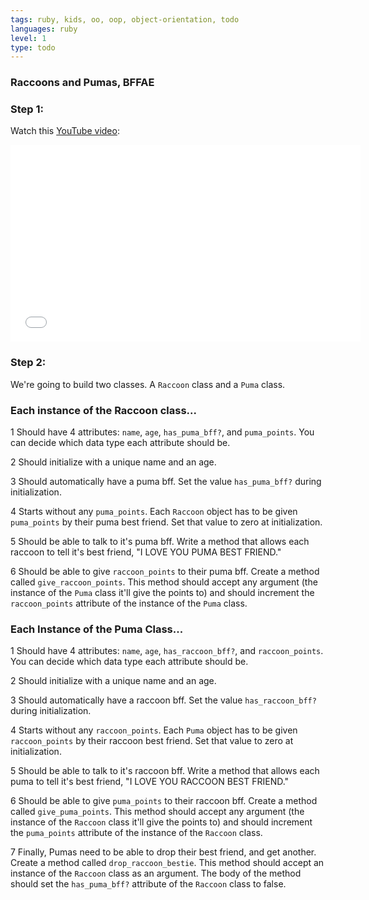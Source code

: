 ```yaml
---
tags: ruby, kids, oo, oop, object-orientation, todo
languages: ruby
level: 1
type: todo
---
```


### Raccoons and Pumas, BFFAE

### Step 1: 
Watch this [YouTube video](https://www.youtube.com/watch?v=vxiSP_ch_oI):

<iframe width="560" height="315" src="//www.youtube.com/embed/vxiSP_ch_oI" frameborder="0" allowfullscreen></iframe>

### Step 2: 
We're going to build two classes. A `Raccoon` class and a `Puma` class. 

### Each instance of the Raccoon class...
1 Should have 4 attributes: `name`, `age`, `has_puma_bff?`, and `puma_points`. You can decide which data type each attribute should be.

2 Should initialize with a unique name and an age.

3 Should automatically have a puma bff. Set the value `has_puma_bff?` during initialization.

4 Starts without any `puma_points`. Each `Raccoon` object has to be given `puma_points` by their puma best friend. Set that value to zero at initialization.

5 Should be able to talk to it's puma bff. Write a method that allows each raccoon to tell it's best friend, "I LOVE YOU PUMA BEST FRIEND." 

6 Should be able to give `raccoon_points` to their puma bff. Create a method called `give_raccoon_points`. This method should accept any argument (the instance of the `Puma` class it'll give the points to) and should increment the `raccoon_points` attribute of the instance of the `Puma` class.

### Each Instance of the Puma Class...
1 Should have 4 attributes: `name`, `age`, `has_raccoon_bff?`, and `raccoon_points`. You can decide which data type each attribute should be.

2 Should initialize with a unique name and an age.

3 Should automatically have a raccoon bff. Set the value `has_raccoon_bff?` during initialization.

4 Starts without any `raccoon_points`. Each `Puma` object has to be given `raccoon_points` by their raccoon best friend. Set that value to zero at initialization.

5 Should be able to talk to it's raccoon bff. Write a method that allows each puma to tell it's best friend, "I LOVE YOU RACCOON BEST FRIEND." 

6 Should be able to give `puma_points` to their raccoon bff. Create a method called `give_puma_points`. This method should accept any argument (the instance of the `Raccoon` class it'll give the points to) and should increment the `puma_points` attribute of the instance of the `Raccoon` class.

7 Finally, Pumas need to be able to drop their best friend, and get another. Create a method called `drop_raccoon_bestie`. This method should accept an instance of the `Raccoon` class as an argument. The body of the method should set the `has_puma_bff?` attribute of the `Raccoon` class to false.
